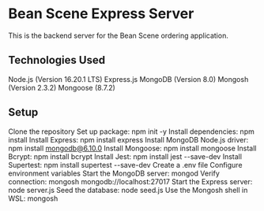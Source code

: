 # Bean Scene Express Server

This is the backend server for the Bean Scene ordering application.

## Technologies Used

Node.js (Version 16.20.1 LTS)
Express.js
MongoDB (Version 8.0)
Mongosh (Version 2.3.2)
Mongoose (8.7.2)

## Setup

Clone the repository
Set up package: npm init -y
Install dependencies: npm install
Install Express: npm install express
Install MongoDB Node.js driver: npm install mongodb@6.10.0
Install Mongoose: npm install mongoose
Install Bcrypt: npm install bcrypt
Install Jest: npm install jest --save-dev
Install Supertest: npm install supertest --save-dev
Create a .env file
Configure environment variables
Start the MongoDB server: mongod
Verify connection: mongosh mongodb://localhost:27017
Start the Express server: node server.js
Seed the database: node seed.js
Use the Mongosh shell in WSL: mongosh